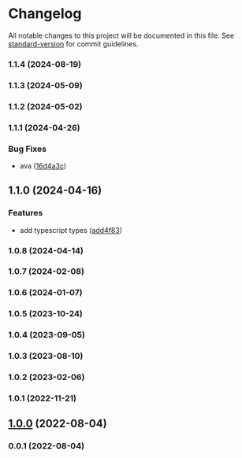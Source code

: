# Changelog

All notable changes to this project will be documented in this file. See [standard-version](https://github.com/conventional-changelog/standard-version) for commit guidelines.

### 1.1.4 (2024-08-19)

### 1.1.3 (2024-05-09)

### 1.1.2 (2024-05-02)

### 1.1.1 (2024-04-26)


### Bug Fixes

* ava ([16d4a3c](https://github.com/Kikobeats/superlock/commit/16d4a3c1ed42d204133baa7c98727dc704bae971))

## 1.1.0 (2024-04-16)


### Features

* add typescript types ([add4f83](https://github.com/Kikobeats/superlock/commit/add4f834b99596bc315140a8d5b8c02d7f01e66f))

### 1.0.8 (2024-04-14)

### 1.0.7 (2024-02-08)

### 1.0.6 (2024-01-07)

### 1.0.5 (2023-10-24)

### 1.0.4 (2023-09-05)

### 1.0.3 (2023-08-10)

### 1.0.2 (2023-02-06)

### 1.0.1 (2022-11-21)

## [1.0.0](https://github.com/Kikobeats/lock/compare/v0.0.1...v1.0.0) (2022-08-04)

### 0.0.1 (2022-08-04)
